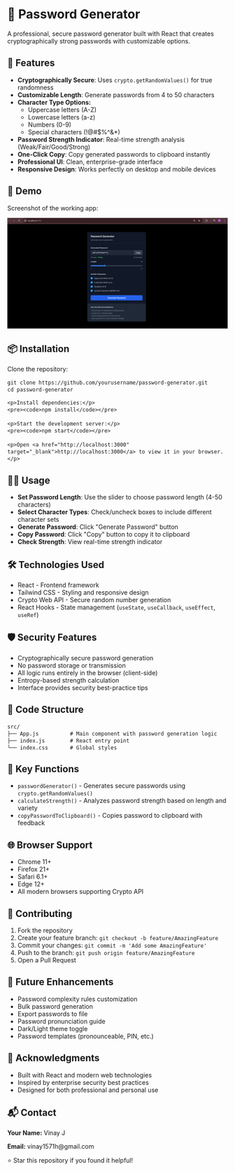 
<body>

  <h1>🔐 Password Generator</h1>
  <p>A professional, secure password generator built with React that creates cryptographically strong passwords with customizable options.</p>

  <div class="section">
    <h2>🚀 Features</h2>
    <ul>
      <li><strong>Cryptographically Secure</strong>: Uses <code>crypto.getRandomValues()</code> for true randomness</li>
      <li><strong>Customizable Length</strong>: Generate passwords from 4 to 50 characters</li>
      <li><strong>Character Type Options:</strong>
        <ul>
          <li>Uppercase letters (A-Z)</li>
          <li>Lowercase letters (a-z)</li>
          <li>Numbers (0-9)</li>
          <li>Special characters (!@#$%^&amp;*)</li>
        </ul>
      </li>
      <li><strong>Password Strength Indicator</strong>: Real-time strength analysis (Weak/Fair/Good/Strong)</li>
      <li><strong>One-Click Copy</strong>: Copy generated passwords to clipboard instantly</li>
      <li><strong>Professional UI</strong>: Clean, enterprise-grade interface</li>
      <li><strong>Responsive Design</strong>: Works perfectly on desktop and mobile devices</li>
    </ul>
  </div>

  <div class="section">
    <h2>🎥 Demo</h2>
    <p>Screenshot of the working app:</p>
    <img src="passwordgen.png" alt="Password Generator Demo" width="700" />
  </div>

  <div class="section">
    <h2>📦 Installation</h2>
    <p>Clone the repository:</p>
    <pre><code>git clone https://github.com/yourusername/password-generator.git
cd password-generator</code></pre>

    <p>Install dependencies:</p>
    <pre><code>npm install</code></pre>

    <p>Start the development server:</p>
    <pre><code>npm start</code></pre>

    <p>Open <a href="http://localhost:3000" target="_blank">http://localhost:3000</a> to view it in your browser.</p>
  </div>

  <div class="section">
    <h2>🧑‍💻 Usage</h2>
    <ul>
      <li><strong>Set Password Length</strong>: Use the slider to choose password length (4-50 characters)</li>
      <li><strong>Select Character Types</strong>: Check/uncheck boxes to include different character sets</li>
      <li><strong>Generate Password</strong>: Click "Generate Password" button</li>
      <li><strong>Copy Password</strong>: Click "Copy" button to copy it to clipboard</li>
      <li><strong>Check Strength</strong>: View real-time strength indicator</li>
    </ul>
  </div>

  <div class="section">
    <h2>🛠 Technologies Used</h2>
    <ul>
      <li>React - Frontend framework</li>
      <li>Tailwind CSS - Styling and responsive design</li>
      <li>Crypto Web API - Secure random number generation</li>
      <li>React Hooks - State management (<code>useState</code>, <code>useCallback</code>, <code>useEffect</code>, <code>useRef</code>)</li>
    </ul>
  </div>

  <div class="section">
    <h2>🛡️ Security Features</h2>
    <ul>
      <li>Cryptographically secure password generation</li>
      <li>No password storage or transmission</li>
      <li>All logic runs entirely in the browser (client-side)</li>
      <li>Entropy-based strength calculation</li>
      <li>Interface provides security best-practice tips</li>
    </ul>
  </div>

  <div class="section">
    <h2>📁 Code Structure</h2>
    <pre><code>src/
├── App.js          # Main component with password generation logic
├── index.js        # React entry point
└── index.css       # Global styles</code></pre>
  </div>

  <div class="section">
    <h2>🔑 Key Functions</h2>
    <ul>
      <li><code>passwordGenerator()</code> - Generates secure passwords using <code>crypto.getRandomValues()</code></li>
      <li><code>calculateStrength()</code> - Analyzes password strength based on length and variety</li>
      <li><code>copyPasswordToClipboard()</code> - Copies password to clipboard with feedback</li>
    </ul>
  </div>

  <div class="section">
    <h2>🌐 Browser Support</h2>
    <ul>
      <li>Chrome 11+</li>
      <li>Firefox 21+</li>
      <li>Safari 6.1+</li>
      <li>Edge 12+</li>
      <li>All modern browsers supporting Crypto API</li>
    </ul>
  </div>

  <div class="section">
    <h2>🤝 Contributing</h2>
    <ol>
      <li>Fork the repository</li>
      <li>Create your feature branch: <code>git checkout -b feature/AmazingFeature</code></li>
      <li>Commit your changes: <code>git commit -m 'Add some AmazingFeature'</code></li>
      <li>Push to the branch: <code>git push origin feature/AmazingFeature</code></li>
      <li>Open a Pull Request</li>
    </ol>
  </div>

  <div class="section">
    <h2>🚧 Future Enhancements</h2>
    <ul>
      <li>Password complexity rules customization</li>
      <li>Bulk password generation</li>
      <li>Export passwords to file</li>
      <li>Password pronunciation guide</li>
      <li>Dark/Light theme toggle</li>
      <li>Password templates (pronounceable, PIN, etc.)</li>
    </ul>
  </div>

 

  <div class="section">
    <h2>📢 Acknowledgments</h2>
    <ul>
      <li>Built with React and modern web technologies</li>
      <li>Inspired by enterprise security best practices</li>
      <li>Designed for both professional and personal use</li>
    </ul>
  </div>

  <div class="section">
    <h2>📬 Contact</h2>
    <p><strong>Your Name:</strong> Vinay J</p>
    <p><strong>Email:</strong> vinay1571h@gmail.com</p>
    <p>⭐ Star this repository if you found it helpful!</p>
  </div>

</body>
